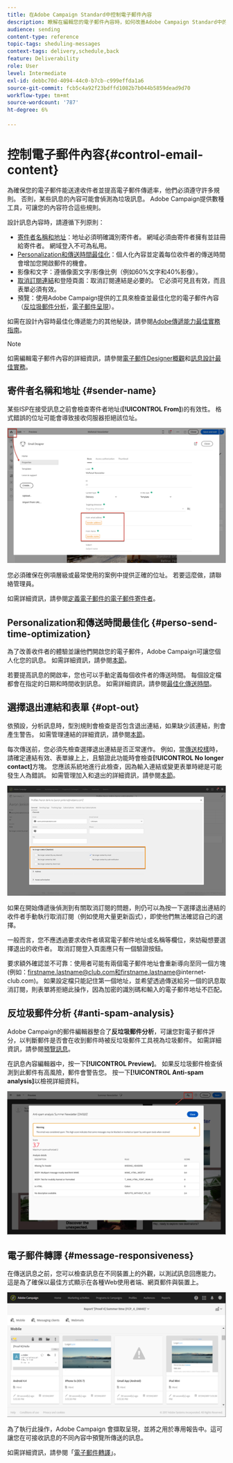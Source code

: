 ```yaml
---
title: 在Adobe Campaign Standard中控制電子郵件內容
description: 瞭解在編輯您的電子郵件內容時，如何改善Adobe Campaign Standard中的傳遞能力。
audience: sending
content-type: reference
topic-tags: sheduling-messages
context-tags: delivery,schedule,back
feature: Deliverability
role: User
level: Intermediate
exl-id: debbc70d-4094-44c0-b7cb-c999effda1a6
source-git-commit: fcb5c4a92f23bdffd1082b7b044b5859dead9d70
workflow-type: tm+mt
source-wordcount: '787'
ht-degree: 6%

---
```


# 控制電子郵件內容{#control-email-content}

<!--TO KEEP because specific to Campaign-->

為確保您的電子郵件能送達收件者並提高電子郵件傳遞率，他們必須遵守許多規則。 否則，某些訊息的內容可能會偵測為垃圾訊息。 Adobe Campaign提供數種工具，可讓您的內容符合這些規則。

設計訊息內容時，請遵循下列原則：

* [寄件者名稱和地址](#sender-name)：地址必須明確識別寄件者。 網域必須由寄件者擁有並註冊給寄件者。 網域登入不可為私用。
  <!--**Subject**: Avoid excessive capitalization and punctuation, and words that are frequently used by spammers ("Win", "Free", etc.).-->
* [Personalization和傳送時間最佳化](#perso-send-time-optimization)：個人化內容並定義每位收件者的傳送時間會增加您開啟郵件的機會。
* 影像和文字：遵循像面文字/影像比例（例如60%文字和40%影像）。
* [取消訂閱連結](#opt-out)和登陸頁面：取消訂閱連結是必要的。 它必須可見且有效，而且表單必須有效。
* 預覽：使用Adobe Campaign提供的工具來檢查並最佳化您的電子郵件內容（[反垃圾郵件分析](#anti-spam-analysis)，[電子郵件呈現](#message-responsiveness)）。

如需在設計內容時最佳化傳遞能力的其他秘訣，請參閱[Adobe傳遞能力最佳實務指南](https://experienceleague.adobe.com/docs/deliverability-learn/deliverability-best-practice-guide/content-best-practices-for-optimal-delivery.html)。

>[!NOTE]
>
>如需編輯電子郵件內容的詳細資訊，請參閱[電子郵件Designer概觀](../../designing/using/designing-content-in-adobe-campaign.md)和[訊息設計最佳實務](../../designing/using/designing-content-in-adobe-campaign.md#content-design-best-practices)。

## 寄件者名稱和地址 {#sender-name}

某些ISP在接受訊息之前會檢查寄件者地址(**[!UICONTROL From]**)的有效性。 格式錯誤的位址可能會導致接收伺服器拒絕該位址。

![](assets/delivery_content_edition16.png)

您必須確保在例項層級或最常使用的案例中提供正確的位址。 若要這麼做，請聯絡管理員。

如需詳細資訊，請參閱[定義電子郵件的電子郵件寄件者](../../designing/using/subject-line.md#email-sender)。

## Personalization和傳送時間最佳化 {#perso-send-time-optimization}

為了改善收件者的體驗並讓他們開啟您的電子郵件，Adobe Campaign可讓您個人化您的訊息。 如需詳細資訊，請參閱[本節](../../designing/using/personalization.md)。

若要提高訊息的開啟率，您也可以手動定義每個收件者的傳送時間。 每個設定檔都會在指定的日期和時間收到訊息。 如需詳細資訊，請參閱[最佳化傳送時間](../../sending/using/optimizing-the-sending-time.md)。

## 選擇退出連結和表單 {#opt-out}

依預設，分析訊息時，型別規則會檢查是否包含退出連結，如果缺少該連結，則會產生警告。 如需管理連結的詳細資訊，請參閱[本節](../../designing/using/links.md)。

每次傳送前，您必須先檢查選擇退出連結是否正常運作。 例如，當[傳送校樣](../../sending/using/sending-proofs.md)時，請確定連結有效、表單線上上，且驗證此功能時會檢查&#x200B;**[!UICONTROL No longer contact]**&#x200B;方塊。 您應該系統地進行此檢查，因為輸入連結或變更表單時總是可能發生人為錯誤。 如需管理加入和退出的詳細資訊，請參閱[本節](../../audiences/using/managing-opt-in-and-opt-out-in-campaign.md)。

![](assets/optin_landingpage_3.png)

如果在開始傳遞後偵測到有關取消訂閱的問題，則仍可以為按一下選擇退出連結的收件者手動執行取消訂閱（例如使用大量更新函式），即使他們無法確認自己的選擇。

一般而言，您不應透過要求收件者填寫電子郵件地址或名稱等欄位，來妨礙想要選擇退出的收件者。 取消訂閱登入頁面應只有一個驗證按鈕。

要求額外確認並不可靠：使用者可能有兩個電子郵件地址會重新導向至同一個方塊(例如：firstname.lastname@club.com和firstname.lastname@internet-club.com)。 如果設定檔只能記住第一個地址，並希望透過傳送給另一個的訊息取消訂閱，則表單將拒絕此操作，因為加密的識別碼和輸入的電子郵件地址不匹配。

## 反垃圾郵件分析 {#anti-spam-analysis}

Adobe Campaign的郵件編輯器整合了&#x200B;**反垃圾郵件分析**，可讓您對電子郵件評分，以判斷郵件是否會在收到郵件時被反垃圾郵件工具視為垃圾郵件。 如需詳細資訊，請參閱[預覽訊息](../../sending/using/previewing-messages.md)。

在訊息內容編輯器中，按一下&#x200B;**[!UICONTROL Preview]**。 如果反垃圾郵件檢查偵測到此郵件有高風險，郵件會警告您。 按一下&#x200B;**[!UICONTROL Anti-spam analysis]**&#x200B;以檢視詳細資料。

![](assets/sending_anti-spam_analysis.png)

## 電子郵件轉譯 {#message-responsiveness}

在傳送訊息之前，您可以檢查訊息在不同裝置上的外觀，以測試訊息回應能力。 這是為了確保以最佳方式顯示在各種Web使用者端、網頁郵件與裝置上。

![](assets/inbox_rendering_report_3.png)

為了執行此操作，Adobe Campaign 會擷取呈現，並將之用於專用報告中。這可讓您在可接收訊息的不同內容中預覽所傳送的訊息。

如需詳細資訊，請參閱「[電子郵件轉譯](../../sending/using/email-rendering.md)」。
